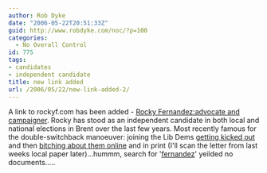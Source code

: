 ```yaml
---
author: Rob Dyke
date: "2006-05-22T20:51:33Z"
guid: http://www.robdyke.com/noc/?p=100
categories:
  - No Overall Control
id: 775
tags:
- candidates
- independent candidate
title: new link added
url: /2006/05/22/new-link-added-2/
---
```

A link to rockyf.com has been added - [Rocky Fernandez:advocate and campaigner](http://www.rockyf.com/index.htm). Rocky has stood as an independent candidate in both local and national elections in Brent over the last few years. Most recently famous for the double-switchback manoeuver: joining the Lib Dems [getting kicked out](http://www.wbtimes.co.uk/search/story.aspx?brand=WKCOnline&#38;category=News&#38;itemid=WeED03%20May%202006%2018:55:00:423&#38;tBrand=WKCOnline&#38;tCategory=search) and then [bitching about them online](http://www.rockyf.com/liberal_democrats.htm) and in print (I'll scan the letter from last weeks local paper later)...hummm, search for '[fernandez](http://www.brentlibdems.org.uk/search.php?query=fernandez)' yeilded no documents.....